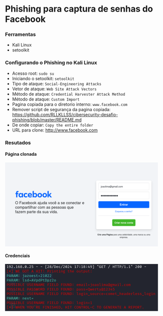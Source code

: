# Phishing para captura de senhas do Facebook

### Ferramentas

- Kali Linux
- setoolkit

### Configurando o Phishing no Kali Linux

- Acesso root: ``` sudo su ```
- Iniciando o setoolkit: ``` setoolkit ```
- Tipo de ataque: ``` Social-Engineering Attacks ```
- Vetor de ataque: ``` Web Site Attack Vectors ```
- Método de ataque: ```Credential Harvester Attack Method ```
- Método de ataque: ``` Custom Import ```
- Pagina copiada para o diretorio interno: ```www.facebook.com```
- Remover script de segurança da pagina copiada: https://github.com/RLLKLLSS/cibersecurity-desafio-phishing/blob/master/README.md
- De onde copiar: ```Copy the entire folder```
- URL para clone: http://www.facebook.com

### Resutados

#### Página clonada
![Alt text](./login.png "Optional title")

#### Credenciais
![Alt text](./resultado.png "Optional title")
